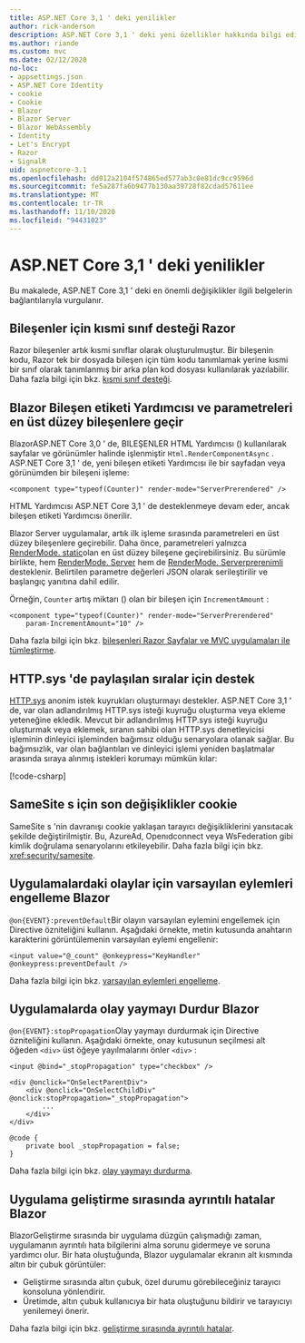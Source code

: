 ```yaml
---
title: ASP.NET Core 3,1 ' deki yenilikler
author: rick-anderson
description: ASP.NET Core 3,1 ' deki yeni özellikler hakkında bilgi edinin.
ms.author: riande
ms.custom: mvc
ms.date: 02/12/2020
no-loc:
- appsettings.json
- ASP.NET Core Identity
- cookie
- Cookie
- Blazor
- Blazor Server
- Blazor WebAssembly
- Identity
- Let's Encrypt
- Razor
- SignalR
uid: aspnetcore-3.1
ms.openlocfilehash: dd012a2104f574865ed577ab3c0e81dc9cc9596d
ms.sourcegitcommit: fe5a287fa6b9477b130aa39728f82cdad57611ee
ms.translationtype: MT
ms.contentlocale: tr-TR
ms.lasthandoff: 11/10/2020
ms.locfileid: "94431023"
---
```

# <a name="whats-new-in-aspnet-core-31"></a>ASP.NET Core 3,1 ' deki yenilikler

Bu makalede, ASP.NET Core 3,1 ' deki en önemli değişiklikler ilgili belgelerin bağlantılarıyla vurgulanır.

## <a name="partial-class-support-for-no-locrazor-components"></a>Bileşenler için kısmi sınıf desteği Razor

Razor bileşenler artık kısmi sınıflar olarak oluşturulmuştur. Bir bileşenin kodu, Razor tek bir dosyada bileşen için tüm kodu tanımlamak yerine kısmi bir sınıf olarak tanımlanmış bir arka plan kod dosyası kullanılarak yazılabilir. Daha fazla bilgi için bkz. [kısmi sınıf desteği](xref:blazor/components/index#partial-class-support).

## <a name="no-locblazor-component-tag-helper-and-pass-parameters-to-top-level-components"></a>Blazor Bileşen etiketi Yardımcısı ve parametreleri en üst düzey bileşenlere geçir

BlazorASP.NET Core 3,0 ' de, BILEŞENLER HTML Yardımcısı () kullanılarak sayfalar ve görünümler halinde işlenmiştir `Html.RenderComponentAsync` . ASP.NET Core 3,1 ' de, yeni bileşen etiketi Yardımcısı ile bir sayfadan veya görünümden bir bileşeni işleme:

```cshtml
<component type="typeof(Counter)" render-mode="ServerPrerendered" />
```

HTML Yardımcısı ASP.NET Core 3,1 ' de desteklenmeye devam eder, ancak bileşen etiketi Yardımcısı önerilir.

Blazor Server uygulamalar, artık ilk işleme sırasında parametreleri en üst düzey bileşenlere geçirebilir. Daha önce, parametreleri yalnızca [RenderMode. static](xref:Microsoft.AspNetCore.Mvc.Rendering.RenderMode.Static)olan en üst düzey bileşene geçirebilirsiniz. Bu sürümle birlikte, hem [RenderMode. Server](xref:Microsoft.AspNetCore.Mvc.Rendering.RenderMode.Server) hem de [RenderMode. Serverprerenimli](xref:Microsoft.AspNetCore.Mvc.Rendering.RenderMode.ServerPrerendered) desteklenir. Belirtilen parametre değerleri JSON olarak serileştirilir ve başlangıç yanıtına dahil edilir.

Örneğin, `Counter` artış miktarı () olan bir bileşen için `IncrementAmount` :

```cshtml
<component type="typeof(Counter)" render-mode="ServerPrerendered" 
    param-IncrementAmount="10" />
```

Daha fazla bilgi için bkz. [bileşenleri Razor Sayfalar ve MVC uygulamaları ile tümleştirme](xref:blazor/components/prerendering-and-integration).

## <a name="support-for-shared-queues-in-httpsys"></a>HTTP.sys 'de paylaşılan sıralar için destek

[HTTP.sys](xref:fundamentals/servers/httpsys) anonim istek kuyrukları oluşturmayı destekler. ASP.NET Core 3,1 ' de, var olan adlandırılmış HTTP.sys isteği kuyruğu oluşturma veya ekleme yeteneğine ekledik. Mevcut bir adlandırılmış HTTP.sys isteği kuyruğu oluşturmak veya eklemek, sıranın sahibi olan HTTP.sys denetleyicisi işleminin dinleyici işleminden bağımsız olduğu senaryolara olanak sağlar. Bu bağımsızlık, var olan bağlantıları ve dinleyici işlemi yeniden başlatmalar arasında sıraya alınmış istekleri korumayı mümkün kılar:

[!code-csharp[](sample/Program.cs?name=snippet)]

## <a name="breaking-changes-for-samesite-no-loccookies"></a>SameSite s için son değişiklikler cookie

SameSite s 'nin davranışı cookie yaklaşan tarayıcı değişikliklerini yansıtacak şekilde değiştirilmiştir. Bu, AzureAd, Openıdconnect veya WsFederation gibi kimlik doğrulama senaryolarını etkileyebilir. Daha fazla bilgi için bkz. <xref:security/samesite>.

## <a name="prevent-default-actions-for-events-in-no-locblazor-apps"></a>Uygulamalardaki olaylar için varsayılan eylemleri engelleme Blazor

`@on{EVENT}:preventDefault`Bir olayın varsayılan eylemini engellemek için Directive özniteliğini kullanın. Aşağıdaki örnekte, metin kutusunda anahtarın karakterini görüntülemenin varsayılan eylemi engellenir:

```razor
<input value="@_count" @onkeypress="KeyHandler" @onkeypress:preventDefault />
```

Daha fazla bilgi için bkz. [varsayılan eylemleri engelleme](xref:blazor/components/event-handling#prevent-default-actions).

## <a name="stop-event-propagation-in-no-locblazor-apps"></a>Uygulamalarda olay yaymayı Durdur Blazor

`@on{EVENT}:stopPropagation`Olay yaymayı durdurmak için Directive özniteliğini kullanın. Aşağıdaki örnekte, onay kutusunun seçilmesi alt öğeden `<div>` üst öğeye yayılmalarını önler `<div>` :

```razor
<input @bind="_stopPropagation" type="checkbox" />

<div @onclick="OnSelectParentDiv">
    <div @onclick="OnSelectChildDiv" @onclick:stopPropagation="_stopPropagation">
        ...
    </div>
</div>

@code {
    private bool _stopPropagation = false;
}
```

Daha fazla bilgi için bkz. [olay yaymayı durdurma](xref:blazor/components/event-handling#stop-event-propagation).

## <a name="detailed-errors-during-no-locblazor-app-development"></a>Uygulama geliştirme sırasında ayrıntılı hatalar Blazor

BlazorGeliştirme sırasında bir uygulama düzgün çalışmadığı zaman, uygulamanın ayrıntılı hata bilgilerini alma sorunu gidermeye ve soruna yardımcı olur. Bir hata oluştuğunda, Blazor uygulamalar ekranın alt kısmında altın bir çubuk görüntüler:

* Geliştirme sırasında altın çubuk, özel durumu görebileceğiniz tarayıcı konsoluna yönlendirir.
* Üretimde, altın çubuk kullanıcıya bir hata oluştuğunu bildirir ve tarayıcıyı yenilemeyi önerir.

Daha fazla bilgi için bkz. [geliştirme sırasında ayrıntılı hatalar](xref:blazor/fundamentals/handle-errors#detailed-errors-during-development).
